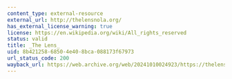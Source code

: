 ```yaml
---
content_type: external-resource
external_url: http://thelensnola.org/
has_external_license_warning: true
license: https://en.wikipedia.org/wiki/All_rights_reserved
status: valid
title: _The Lens_
uid: 8b421258-6850-4e40-8bca-088173f67973
url_status_code: 200
wayback_url: https://web.archive.org/web/20241010024923/https://thelensnola.org/
---
```

